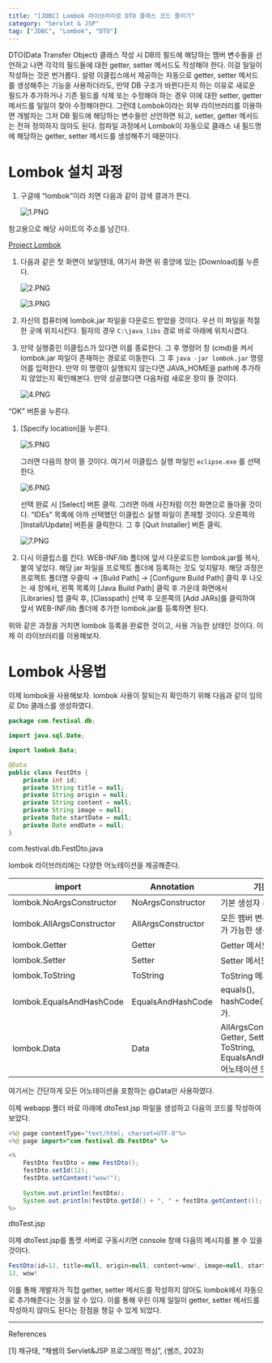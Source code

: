 ```yaml
---
title: "[JDBC] Lombok 라이브러리로 DTO 클래스 코드 줄이기"
category: "Servlet & JSP"
tag: ["JDBC", "Lombok", "DTO"]
---
```


DTO(Data Transfer Object) 클래스 작성 시 DB의 필드에 해당하는 멤버 변수들을 선언하고 나면 각각의 필드들에 대한 getter, setter 메서드도 작성해야 한다. 이걸 일일이 작성하는 것은 번거롭다. 설령 이클립스에서 제공하는 자동으로 getter, setter 메서드를 생성해주는 기능을 사용하더라도, 만약 DB 구조가 바뀐다든지 하는 이유로 새로운 필드가 추가하거나 기존 필드를 삭제 또는 수정해야 하는 경우 이에 대한 setter, getter 메서드를 일일이 찾아 수정해야한다. 그런데 Lombok이라는 외부 라이브러리를 이용하면 개발자는 그저 DB 필드에 해당하는 변수들만 선언하면 되고, setter, getter 메서드는 전혀 정의하지 않아도 된다. 컴파일 과정에서 Lombok이 자동으로 클래스 내 필드명에 해당하는 getter, setter 메서드를 생성해주기 때문이다. 

# Lombok 설치 과정

1. 구글에 “lombok”이라 치면 다음과 같이 검색 결과가 뜬다. 
    
    ![1.PNG](/images/2024-09-17/jdbc-lombok%20%EB%9D%BC%EC%9D%B4%EB%B8%8C%EB%9F%AC%EB%A6%AC%EB%A1%9C%20dto%20%ED%81%B4%EB%9E%98%EC%8A%A4%20%EC%BD%94%EB%93%9C%20%EC%A4%84%EC%9D%B4%EA%B8%B0/1.png)
    

참고용으로 해당 사이트의 주소를 남긴다. 

[Project Lombok](https://projectlombok.org/)

1. 다음과 같은 첫 화면이 보일텐데, 여기서 화면 위 중앙에 있는 [Download]를 누른다. 
    
    ![2.PNG](/images/2024-09-17/jdbc-lombok%20%EB%9D%BC%EC%9D%B4%EB%B8%8C%EB%9F%AC%EB%A6%AC%EB%A1%9C%20dto%20%ED%81%B4%EB%9E%98%EC%8A%A4%20%EC%BD%94%EB%93%9C%20%EC%A4%84%EC%9D%B4%EA%B8%B0/2.png)
    
    ![3.PNG](/images/2024-09-17/jdbc-lombok%20%EB%9D%BC%EC%9D%B4%EB%B8%8C%EB%9F%AC%EB%A6%AC%EB%A1%9C%20dto%20%ED%81%B4%EB%9E%98%EC%8A%A4%20%EC%BD%94%EB%93%9C%20%EC%A4%84%EC%9D%B4%EA%B8%B0/3.png)
    

1. 자신의 컴퓨터에 lombok.jar 파일을 다운로드 받았을 것이다. 우선 이 파일을 적절한 곳에 위치시킨다. 필자의 경우 `C:\java_libs` 경로 바로 아래에 위치시켰다. 
2. 만약 실행중인 이클립스가 있다면 이를 종료한다. 그 후 명령어 창 (cmd)을 켜서 lombok.jar 파일이 존재하는 경로로 이동한다. 그 후 `java -jar lombok.jar` 명령어를 입력한다. 만약 이 명령이 실행되지 않는다면 JAVA_HOME을 path에 추가하지 않았는지 확인해본다. 만약 성공했다면 다음처럼 새로운 창이 뜰 것이다. 
    
    ![4.PNG](/images/2024-09-17/jdbc-lombok%20%EB%9D%BC%EC%9D%B4%EB%B8%8C%EB%9F%AC%EB%A6%AC%EB%A1%9C%20dto%20%ED%81%B4%EB%9E%98%EC%8A%A4%20%EC%BD%94%EB%93%9C%20%EC%A4%84%EC%9D%B4%EA%B8%B0/4.png)
    

“OK” 버튼을 누른다.

1. [Specify location]을 누른다. 
    
    ![5.PNG](/images/2024-09-17/jdbc-lombok%20%EB%9D%BC%EC%9D%B4%EB%B8%8C%EB%9F%AC%EB%A6%AC%EB%A1%9C%20dto%20%ED%81%B4%EB%9E%98%EC%8A%A4%20%EC%BD%94%EB%93%9C%20%EC%A4%84%EC%9D%B4%EA%B8%B0/5.png)
    
    그러면 다음의 창이 뜰 것이다. 여기서 이클립스 실행 파일인 `eclipse.exe` 를 선택한다. 
    
    ![6.PNG](/images/2024-09-17/jdbc-lombok%20%EB%9D%BC%EC%9D%B4%EB%B8%8C%EB%9F%AC%EB%A6%AC%EB%A1%9C%20dto%20%ED%81%B4%EB%9E%98%EC%8A%A4%20%EC%BD%94%EB%93%9C%20%EC%A4%84%EC%9D%B4%EA%B8%B0/6.png)
    
    선택 완료 시 [Select] 버튼 클릭. 그러면 아래 사진처럼 이전 화면으로 돌아올 것이다. “IDEs” 목록에 아까 선택했던 이클립스 실행 파일이 존재할 것이다. 오른쪽의 [Install/Update] 버튼을 클릭한다. 그 후 [Quit Installer] 버튼 클릭. 
    
    ![7.PNG](/images/2024-09-17/jdbc-lombok%20%EB%9D%BC%EC%9D%B4%EB%B8%8C%EB%9F%AC%EB%A6%AC%EB%A1%9C%20dto%20%ED%81%B4%EB%9E%98%EC%8A%A4%20%EC%BD%94%EB%93%9C%20%EC%A4%84%EC%9D%B4%EA%B8%B0/7.png)
    
2. 다시 이클립스를 킨다. WEB-INF/lib 폴더에 앞서 다운로드한 lombok.jar를 복사, 붙여 넣었다. 해당 jar 파일을 프로젝트 폴더에 등록하는 것도 잊지말자. 해당 과정은 프로젝트 폴더명 우클릭 → [Build Path] → [Configure Build Path] 클릭 후 나오는 새 창에서, 왼쪽 목록의 [Java Build Path] 클릭 후 가운데 화면에서 [Libraries] 탭 클릭 후, [Classpath] 선택 후 오른쪽의 [Add JARs]를 클릭하여 앞서 WEB-INF/lib 폴더에 추가한 lombok.jar를 등록하면 된다. 

위와 같은 과정을 거치면 lombok 등록을 완료한 것이고, 사용 가능한 상태인 것이다. 이제 이 라이브러리를 이용해보자.

# Lombok 사용법

이제 lombok을 사용해보자. lombok 사용이 잘되는지 확인하기 위해 다음과 같이 임의로 Dto 클래스를 생성하였다. 

```java
package com.festival.db;

import java.sql.Date;

import lombok.Data;

@Data
public class FestDto {
	private int id;
	private String title = null;
	private String origin = null;
	private String content = null;
	private String image = null;
	private Date startDate = null;
	private Date endDate = null;
}

```

com.festival.db.FestDto.java

lombok 라이브러리에는 다양한 어노테이션을 제공해준다. 

| import | Annotation | 기능 |
| --- | --- | --- |
| lombok.NoArgsConstructor | NoArgsConstructor | 기본 생성자 추가. |
| lombok.AllArgsConstructor | AllArgsConstructor | 모든 멤버 변수 초기화가 가능한 생성자 추가. |
| lombok.Getter | Getter | Getter 메서드 추가. |
| lombok.Setter | Setter | Setter 메서드 추가. |
| lombok.ToString | ToString | ToString 메서드 추가. |
| lombok.EqualsAndHashCode | EqualsAndHashCode | equals(), hashCode() 메서드 추가. |
| lombok.Data | Data | AllArgsConstructor, Getter, Setter, ToString, EqualsAndHashCode 어노테이션 모두 포함. |

여기서는 간단하게 모든 어노테이션을 포함하는 @Data만 사용하였다. 

이제 webapp 폴더 바로 아래에 dtoTest.jsp 파일을 생성하고 다음의 코드를 작성하여보았다.

```java
<%@ page contentType="text/html; charset=UTF-8"%>
<%@ page import="com.festival.db.FestDto" %>

<%
	FestDto festDto = new FestDto();
	festDto.setId(12);
	festDto.setContent("wow!");
	
	System.out.println(festDto);
	System.out.println(festDto.getId() + ", " + festDto.getContent());
%>
```

dtoTest.jsp

이제 dtoTest.jsp를 톰캣 서버로 구동시키면 console 창에 다음의 메시지를 볼 수 있을 것이다. 

```java
FestDto(id=12, title=null, origin=null, content=wow!, image=null, startDate=null, endDate=null)
12, wow!
```

이를 통해 개발자가 직접 getter, setter 메서드를 작성하지 않아도 lombok에서 자동으로 추가해준다는 것을 알 수 있다. 이를 통해 우린 이제 일일이 getter, setter 메서드를 작성하지 않아도 된다는 장점을 챙길 수 있게 되었다. 

---

References

[1] 채규태, “채쌤의 Servlet&JSP 프로그래밍 핵심”, (쌤즈, 2023)